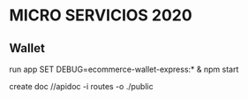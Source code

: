 # MICRO SERVICIOS 2020

## Wallet


run app
SET DEBUG=ecommerce-wallet-express:* & npm start

create doc
//apidoc -i routes -o ./public